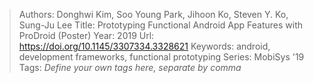 > Authors: Donghwi Kim, Soo Young Park, Jihoon Ko, Steven Y. Ko, Sung-Ju Lee
> Title: Prototyping Functional Android App Features with ProDroid (Poster)
> Year: 2019
> Url: https://doi.org/10.1145/3307334.3328621
> Keywords: android, development frameworks, functional prototyping
> Series: MobiSys '19
> Tags: *Define your own tags here, separate by comma*